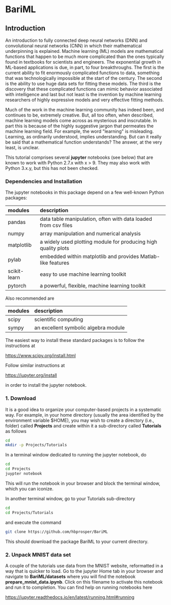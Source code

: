 # BariML
## Introduction
An introduction to fully connected deep neural networks (DNN) and convolutional neural networks (CNN) in which their mathematical underpinning is explained. Machine learning (ML) models are mathematical functions that happen to be much more complicated than the ones typically found in textbooks for scientists and engineers. The exponential growth in ML-based applications is due, in part, to four breakthroughs. The first is the current ability to fit enormously complicated functions to data, something that was technologically impossible at the start of the century. The second is the ability to use huge data sets for fitting these models. The third is the discovery that these complicated functions can mimic behavior associated with intelligence and last but not least is the invention by machine learning researchers of highly expressive models and very effective fitting methods.

Much of the work in the machine learning community has indeed been, and continues to be, extremely creative. But, all too often, when described, machine learning models come across as mysterious and inscrutable. In part this is because of the highly suggestive jargon that permeates the machine learning field. For example, the word "learning" is misleading. Learning, as ordinarily understood, implies understanding. But can it really be said that a mathematical function understands? The answer, at the very least,  is unclear.

This tutorial comprises several __jupyter__ notebooks (see below) that are known to work with Python 2.7.x with x > 9. They may also work with Python 3.x.y, but this has not been checked.

### Dependencies and Installation
The jupyter notebooks in this package depend on a few well-known Python packages:

| __modules__   | __description__     |
| :---          | :---        |
| pandas        | data table manipulation, often with data loaded from csv files |
| numpy         | array manipulation and numerical analysis      |
| matplotlib    | a widely used plotting module for producing high quality plots |
| pylab         | embedded within matplotlib and provides Matlab-like features |
| scikit-learn  | easy to use machine learning toolkit |
| pytorch       | a powerful, flexible, machine learning toolkit |

Also recommended are

| __modules__   | __description__     |
| :---          | :--- |
| scipy         | scientific computing    |
| sympy         | an excellent symbolic algebra module |

The easiest way to install these standard packages is to follow the instructions at

https://www.scipy.org/install.html

Follow similar instructions at

https://jupyter.org/install

in order to install the jupyter notebook.

### 1. Download
It is a good idea to organize your computer-based projects in a systematic way. For example, in your home directory (usually the area identified by the environment variable $HOME), you may wish to create a directory (i.e., folder) called __Projects__ and create within it a sub-directory called __Tutorials__ as follows
```bash
cd
mkdir -p Projects/Tutorials
```
In a terminal window dedicated to running the jupyter notebook, do
```bash
cd
cd Projects
juypter notebook
```
This will run the notebook in your browser and block the terminal window, which you can iconize.

In another terminal window, go to your Tutorials sub-directory
```bash
cd
cd Projects/Tutorials
```
and execute the command
```bash
git clone https://github.com/hbprosper/BariML
```
This should download the package BariML to your current directory.

### 2. Unpack MNIST data set
A couple of the tutorials use data from the MNIST website, reformatted in a way that is quicker to load. Go to the jupyter Home tab in your browser and navigate to __BariML/datasets__ where you will find the notebook __prepare_mnist_data.ipynb__. Click on this filename to activate this notebook and run it to completion. You can find help on running notebooks here

https://jupyter.readthedocs.io/en/latest/running.html#running

